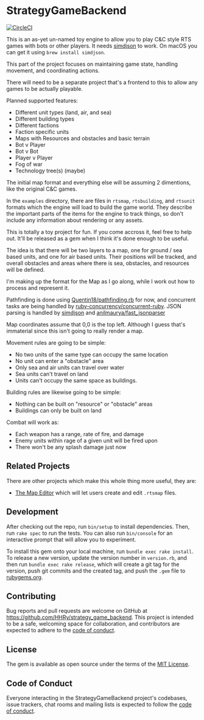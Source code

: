 # StrategyGameBackend

[![CircleCI](https://circleci.com/gh/HHRy/strategy_game_backend/tree/main.svg?style=svg)](https://circleci.com/gh/HHRy/strategy_game_backend/tree/main)

This is an as-yet un-named toy engine to allow you to play C&C style RTS
games with bots or other players. It needs [simdjson][4] to work. On macOS
you can get it using `brew install simdjson`.

This part of the project focuses on maintaining game state, handling movement,
and coordinating actions.

There will need to be a separate project that's a frontend to this to allow any
games to be actually playable.


Planned supported features:

  - Different unit types (land, air, and sea)
  - Different building types
  - Different factions
  - Faction specific units
  - Maps with Resources and obstacles and basic terrain
  - Bot v Player
  - Bot v Bot
  - Player v Player
  - Fog of war
  - Technology tree(s) (maybe)

The initial map format and everything else will be assuming 2 dimentions, like
the original C&C games.

In the `examples` directory, there are files in `rtsmap`, `rtsbuilding`, and
`rtsunit` formats which the engine will load to build the game world.
They describe the important parts of the items for the engine to track things,
so don't include any information about rendering or any assets.

This is totally a toy project for fun. If you come accross it, feel free to help
out. It'll be released as a gem when I think it's done enough to be useful.

The idea is that there will be two layers to a map, one for ground / sea based
units, and one for air based units. Their positions will be tracked, and overall
obstacles and areas where there is sea, obstacles, and resources will be defined.

I'm making up the format for the Map as I go along, while I work out how to process
and represent it.

Pathfinding is done using [Quentin18/pathfinding.rb][1] for now, and concurrent
tasks are being handled by [ruby-concurrency/concurrent-ruby][2]. JSON parsing
is handled by [simdjson][4] and [anilmaurya/fast_jsonparser][3]

Map coordinates assume that 0,0 is the top left. Although I guess that's immaterial
since this isn't going to really render a map.

Movement rules are going to be simple:

  - No two units of the same type can occupy the same location
  - No unit can enter a "obstacle" area
  - Only sea and air units can travel over water
  - Sea units can't travel on land
  - Units can't occupy the same space as buildings.

Building rules are likewise going to be simple:

  - Nothing can be built on "resource" or "obstacle" areas
  - Buildings can only be built on land

Combat will work as:

  - Each weapon has a range, rate of fire, and damage
  - Enemy units within rage of a given unit will be fired upon
  - There won't be any splash damage just now

## Related Projects

There are other projects which make this whole thing more useful,
they are:

  - [The Map Editor][5] which will let users create and edit
    `.rtsmap` files.

## Development

After checking out the repo, run `bin/setup` to install dependencies. Then, run `rake spec` to run the tests. You can also run `bin/console` for an interactive prompt that will allow you to experiment.

To install this gem onto your local machine, run `bundle exec rake install`. To release a new version, update the version number in `version.rb`, and then run `bundle exec rake release`, which will create a git tag for the version, push git commits and the created tag, and push the `.gem` file to [rubygems.org](https://rubygems.org).

## Contributing

Bug reports and pull requests are welcome on GitHub at https://github.com/HHRy/strategy_game_backend. This project is intended to be a safe, welcoming space for collaboration, and contributors are expected to adhere to the [code of conduct](https://github.com/HHEy/strategy_game_backend/blob/master/CODE_OF_CONDUCT.md).

## License

The gem is available as open source under the terms of the [MIT License](https://opensource.org/licenses/MIT).

## Code of Conduct

Everyone interacting in the StrategyGameBackend project's codebases, issue trackers, chat rooms and mailing lists is expected to follow the [code of conduct](https://github.com/[USERNAME]/strategy_game_backend/blob/master/CODE_OF_CONDUCT.md).

[1]: https://github.com/Quentin18/pathfinding.rb
[2]: https://github.com/ruby-concurrency/concurrent-ruby
[3]: https://github.com/anilmaurya/fast_jsonparser
[4]: https://github.com/simdjson/simdjson
[5]: https://github.com/HHRy/strategy_engine_map_editor
